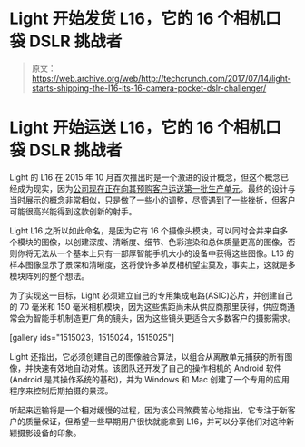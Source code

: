 # Light 开始发货 L16，它的 16 个相机口袋 DSLR 挑战者

> 原文：<https://web.archive.org/web/http://techcrunch.com/2017/07/14/light-starts-shipping-the-l16-its-16-camera-pocket-dslr-challenger/>

# Light 开始运送 L16，它的 16 个相机口袋 DSLR 挑战者

Light 的 L16 在 2015 年 10 月首次推出时是一个激进的设计概念，但这个概念已经成为现实，因为[公司现在正在向其预购客户运送第一批生产单元](https://web.archive.org/web/20230403120900/https://spot.light.co/welcome-to-the-world-l16/)。最终的设计与当时展示的概念非常相似，只是做了一些小的调整，尽管遇到了一些挫折，但客户可能很高兴能得到这款创新的射手。

Light L16 之所以如此命名，是因为它有 16 个摄像头模块，可以同时合并来自多个模块的图像，以创建深度、清晰度、细节、色彩渲染和总体质量更高的图像，否则你将无法从一个基本上只有一部厚智能手机大小的设备中获得这些图像。L16 的样本图像显示了景深和清晰度，这将使许多单反相机望尘莫及，事实上，这就是多模块阵列的整个想法。

为了实现这一目标，Light 必须建立自己的专用集成电路(ASIC)芯片，并创建自己的 70 毫米和 150 毫米相机模块，因为这些焦距尚未从供应商那里获得，供应商通常会为智能手机制造更广角的镜头，因为这些镜头更适合大多数客户的摄影需求。

[gallery ids="1515023，1515024，1515025"]

Light 还指出，它必须创建自己的图像融合算法，以组合从离散单元捕获的所有图像，并快速有效地自动对焦。该团队还开发了自己的操作相机的 Android 软件(Android 是其操作系统的基础)，并为 Windows 和 Mac 创建了一个专用的应用程序来控制后期拍摄的景深。

听起来运输将是一个相对缓慢的过程，因为该公司煞费苦心地指出，它专注于新客户的质量保证，但希望一些早期用户很快就能拿到 L16，并可以分享他们对这种新颖摄影设备的印象。
